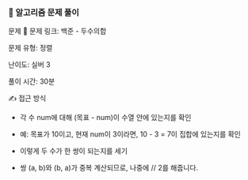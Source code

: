 ### 📝 알고리즘 문제 풀이

문제 📖
문제 링크: 백준 - 두수의합

문제 유형: 정렬

난이도: 실버 3

풀이 시간: 30분

✍ 접근 방식

- 각 수 num에 대해 (목표 - num)이 수열 안에 있는지를 확인
- 예: 목표가 10이고, 현재 num이 3이라면, 10 - 3 = 7이 집합에 있는지를 확인

- 이렇게 두 수가 한 쌍이 되는지를 세기

- 쌍 (a, b)와 (b, a)가 중복 계산되므로, 나중에 // 2를 해줍니다.
